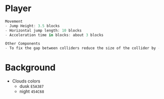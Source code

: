 # Player
```cs
Movement
- Jump Height: 3.5 blocks
- Horizontal jump length: 10 blocks
- Acceleration time in blocks: about 3 blocks
```
```cs
Other Components
- To fix the gap between colliders reduce the size of the collider by -5
```

# Background
- Clouds colors
	- dusk  `E5A387`
	- night `454C68`
